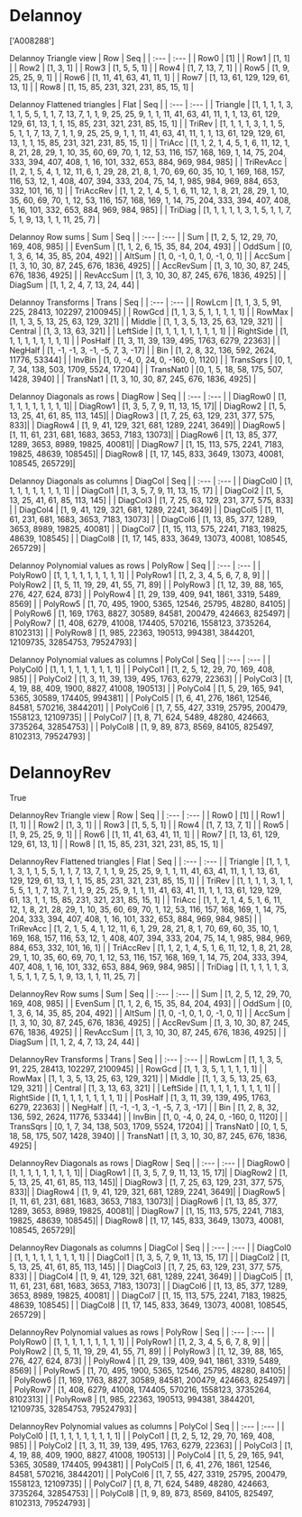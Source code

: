 # Delannoy
['A008288']

Delannoy Triangle view
|  Row   |  Seq   |
| :---   |  :---  |
| Row0 | [1] |
| Row1 | [1, 1] |
| Row2 | [1, 3, 1] |
| Row3 | [1, 5, 5, 1] |
| Row4 | [1, 7, 13, 7, 1] |
| Row5 | [1, 9, 25, 25, 9, 1] |
| Row6 | [1, 11, 41, 63, 41, 11, 1] |
| Row7 | [1, 13, 61, 129, 129, 61, 13, 1] |
| Row8 | [1, 15, 85, 231, 321, 231, 85, 15, 1] |

Delannoy Flattened triangles
| Flat      |  Seq  |
| :---      | :---  |
| Triangle  | [1, 1, 1, 1, 3, 1, 1, 5, 5, 1, 1, 7, 13, 7, 1, 1, 9, 25, 25, 9, 1, 1, 11, 41, 63, 41, 11, 1, 1, 13, 61, 129, 129, 61, 13, 1, 1, 15, 85, 231, 321, 231, 85, 15, 1] |
| TriRev    | [1, 1, 1, 1, 3, 1, 1, 5, 5, 1, 1, 7, 13, 7, 1, 1, 9, 25, 25, 9, 1, 1, 11, 41, 63, 41, 11, 1, 1, 13, 61, 129, 129, 61, 13, 1, 1, 15, 85, 231, 321, 231, 85, 15, 1] |
| TriAcc    | [1, 1, 2, 1, 4, 5, 1, 6, 11, 12, 1, 8, 21, 28, 29, 1, 10, 35, 60, 69, 70, 1, 12, 53, 116, 157, 168, 169, 1, 14, 75, 204, 333, 394, 407, 408, 1, 16, 101, 332, 653, 884, 969, 984, 985] |
| TriRevAcc | [1, 2, 1, 5, 4, 1, 12, 11, 6, 1, 29, 28, 21, 8, 1, 70, 69, 60, 35, 10, 1, 169, 168, 157, 116, 53, 12, 1, 408, 407, 394, 333, 204, 75, 14, 1, 985, 984, 969, 884, 653, 332, 101, 16, 1] |
| TriAccRev | [1, 1, 2, 1, 4, 5, 1, 6, 11, 12, 1, 8, 21, 28, 29, 1, 10, 35, 60, 69, 70, 1, 12, 53, 116, 157, 168, 169, 1, 14, 75, 204, 333, 394, 407, 408, 1, 16, 101, 332, 653, 884, 969, 984, 985] |
| TriDiag   | [1, 1, 1, 1, 1, 3, 1, 5, 1, 1, 7, 5, 1, 9, 13, 1, 1, 11, 25, 7] |

Delannoy Row sums
| Sum       |   Seq  |
| :---      |  :---  |
| Sum       | [1, 2, 5, 12, 29, 70, 169, 408, 985] |
| EvenSum   | [1, 1, 2, 6, 15, 35, 84, 204, 493] |
| OddSum    | [0, 1, 3, 6, 14, 35, 85, 204, 492] |
| AltSum    | [1, 0, -1, 0, 1, 0, -1, 0, 1] |
| AccSum    | [1, 3, 10, 30, 87, 245, 676, 1836, 4925] |
| AccRevSum | [1, 3, 10, 30, 87, 245, 676, 1836, 4925] |
| RevAccSum | [1, 3, 10, 30, 87, 245, 676, 1836, 4925] |
| DiagSum   | [1, 1, 2, 4, 7, 13, 24, 44] |

Delannoy Transforms
| Trans     |   Seq  |
| :---      |  :---  |
| RowLcm    | [1, 1, 3, 5, 91, 225, 28413, 102297, 2100945] |
| RowGcd    | [1, 1, 3, 5, 1, 1, 1, 1, 1] |
| RowMax    | [1, 1, 3, 5, 13, 25, 63, 129, 321] |
| Middle    | [1, 1, 3, 5, 13, 25, 63, 129, 321] |
| Central   | [1, 3, 13, 63, 321] |
| LeftSide  | [1, 1, 1, 1, 1, 1, 1, 1, 1] |
| RightSide | [1, 1, 1, 1, 1, 1, 1, 1, 1] |
| PosHalf   | [1, 3, 11, 39, 139, 495, 1763, 6279, 22363] |
| NegHalf   | [1, -1, -1, 3, -1, -5, 7, 3, -17] |
| Bin       | [1, 2, 8, 32, 136, 592, 2624, 11776, 53344] |
| InvBin    | [1, 0, -4, 0, 24, 0, -160, 0, 1120] |
| TransSqrs | [0, 1, 7, 34, 138, 503, 1709, 5524, 17204] |
| TransNat0 | [0, 1, 5, 18, 58, 175, 507, 1428, 3940] |
| TransNat1 | [1, 3, 10, 30, 87, 245, 676, 1836, 4925] |

Delannoy Diagonals as rows
| DiagRow  |   Seq  |
| :---     |  :---  |
| DiagRow0 | [1, 1, 1, 1, 1, 1, 1, 1, 1]|
| DiagRow1 | [1, 3, 5, 7, 9, 11, 13, 15, 17]|
| DiagRow2 | [1, 5, 13, 25, 41, 61, 85, 113, 145]|
| DiagRow3 | [1, 7, 25, 63, 129, 231, 377, 575, 833]|
| DiagRow4 | [1, 9, 41, 129, 321, 681, 1289, 2241, 3649]|
| DiagRow5 | [1, 11, 61, 231, 681, 1683, 3653, 7183, 13073]|
| DiagRow6 | [1, 13, 85, 377, 1289, 3653, 8989, 19825, 40081]|
| DiagRow7 | [1, 15, 113, 575, 2241, 7183, 19825, 48639, 108545]|
| DiagRow8 | [1, 17, 145, 833, 3649, 13073, 40081, 108545, 265729]|

Delannoy Diagonals as columns
| DiagCol  |   Seq  |
| :---     |  :---  |
| DiagCol0 | [1, 1, 1, 1, 1, 1, 1, 1, 1] |
| DiagCol1 | [1, 3, 5, 7, 9, 11, 13, 15, 17] |
| DiagCol2 | [1, 5, 13, 25, 41, 61, 85, 113, 145] |
| DiagCol3 | [1, 7, 25, 63, 129, 231, 377, 575, 833] |
| DiagCol4 | [1, 9, 41, 129, 321, 681, 1289, 2241, 3649] |
| DiagCol5 | [1, 11, 61, 231, 681, 1683, 3653, 7183, 13073] |
| DiagCol6 | [1, 13, 85, 377, 1289, 3653, 8989, 19825, 40081] |
| DiagCol7 | [1, 15, 113, 575, 2241, 7183, 19825, 48639, 108545] |
| DiagCol8 | [1, 17, 145, 833, 3649, 13073, 40081, 108545, 265729] |

Delannoy Polynomial values as rows
| PolyRow  |   Seq  |
| :---     |  :---  |
| PolyRow0 | [1, 1, 1, 1, 1, 1, 1, 1, 1] |
| PolyRow1 | [1, 2, 3, 4, 5, 6, 7, 8, 9] |
| PolyRow2 | [1, 5, 11, 19, 29, 41, 55, 71, 89] |
| PolyRow3 | [1, 12, 39, 88, 165, 276, 427, 624, 873] |
| PolyRow4 | [1, 29, 139, 409, 941, 1861, 3319, 5489, 8569] |
| PolyRow5 | [1, 70, 495, 1900, 5365, 12546, 25795, 48280, 84105] |
| PolyRow6 | [1, 169, 1763, 8827, 30589, 84581, 200479, 424663, 825497] |
| PolyRow7 | [1, 408, 6279, 41008, 174405, 570216, 1558123, 3735264, 8102313] |
| PolyRow8 | [1, 985, 22363, 190513, 994381, 3844201, 12109735, 32854753, 79524793] |

Delannoy Polynomial values as columns
| PolyCol  |   Seq  |
| :---     |  :---  |
| PolyCol0 | [1, 1, 1, 1, 1, 1, 1, 1, 1] |
| PolyCol1 | [1, 2, 5, 12, 29, 70, 169, 408, 985] |
| PolyCol2 | [1, 3, 11, 39, 139, 495, 1763, 6279, 22363] |
| PolyCol3 | [1, 4, 19, 88, 409, 1900, 8827, 41008, 190513] |
| PolyCol4 | [1, 5, 29, 165, 941, 5365, 30589, 174405, 994381] |
| PolyCol5 | [1, 6, 41, 276, 1861, 12546, 84581, 570216, 3844201] |
| PolyCol6 | [1, 7, 55, 427, 3319, 25795, 200479, 1558123, 12109735] |
| PolyCol7 | [1, 8, 71, 624, 5489, 48280, 424663, 3735264, 32854753] |
| PolyCol8 | [1, 9, 89, 873, 8569, 84105, 825497, 8102313, 79524793] |

# DelannoyRev
True

DelannoyRev Triangle view
|  Row   |  Seq   |
| :---   |  :---  |
| Row0 | [1] |
| Row1 | [1, 1] |
| Row2 | [1, 3, 1] |
| Row3 | [1, 5, 5, 1] |
| Row4 | [1, 7, 13, 7, 1] |
| Row5 | [1, 9, 25, 25, 9, 1] |
| Row6 | [1, 11, 41, 63, 41, 11, 1] |
| Row7 | [1, 13, 61, 129, 129, 61, 13, 1] |
| Row8 | [1, 15, 85, 231, 321, 231, 85, 15, 1] |

DelannoyRev Flattened triangles
| Flat      |  Seq  |
| :---      | :---  |
| Triangle  | [1, 1, 1, 1, 3, 1, 1, 5, 5, 1, 1, 7, 13, 7, 1, 1, 9, 25, 25, 9, 1, 1, 11, 41, 63, 41, 11, 1, 1, 13, 61, 129, 129, 61, 13, 1, 1, 15, 85, 231, 321, 231, 85, 15, 1] |
| TriRev    | [1, 1, 1, 1, 3, 1, 1, 5, 5, 1, 1, 7, 13, 7, 1, 1, 9, 25, 25, 9, 1, 1, 11, 41, 63, 41, 11, 1, 1, 13, 61, 129, 129, 61, 13, 1, 1, 15, 85, 231, 321, 231, 85, 15, 1] |
| TriAcc    | [1, 1, 2, 1, 4, 5, 1, 6, 11, 12, 1, 8, 21, 28, 29, 1, 10, 35, 60, 69, 70, 1, 12, 53, 116, 157, 168, 169, 1, 14, 75, 204, 333, 394, 407, 408, 1, 16, 101, 332, 653, 884, 969, 984, 985] |
| TriRevAcc | [1, 2, 1, 5, 4, 1, 12, 11, 6, 1, 29, 28, 21, 8, 1, 70, 69, 60, 35, 10, 1, 169, 168, 157, 116, 53, 12, 1, 408, 407, 394, 333, 204, 75, 14, 1, 985, 984, 969, 884, 653, 332, 101, 16, 1] |
| TriAccRev | [1, 1, 2, 1, 4, 5, 1, 6, 11, 12, 1, 8, 21, 28, 29, 1, 10, 35, 60, 69, 70, 1, 12, 53, 116, 157, 168, 169, 1, 14, 75, 204, 333, 394, 407, 408, 1, 16, 101, 332, 653, 884, 969, 984, 985] |
| TriDiag   | [1, 1, 1, 1, 1, 3, 1, 5, 1, 1, 7, 5, 1, 9, 13, 1, 1, 11, 25, 7] |

DelannoyRev Row sums
| Sum       |   Seq  |
| :---      |  :---  |
| Sum       | [1, 2, 5, 12, 29, 70, 169, 408, 985] |
| EvenSum   | [1, 1, 2, 6, 15, 35, 84, 204, 493] |
| OddSum    | [0, 1, 3, 6, 14, 35, 85, 204, 492] |
| AltSum    | [1, 0, -1, 0, 1, 0, -1, 0, 1] |
| AccSum    | [1, 3, 10, 30, 87, 245, 676, 1836, 4925] |
| AccRevSum | [1, 3, 10, 30, 87, 245, 676, 1836, 4925] |
| RevAccSum | [1, 3, 10, 30, 87, 245, 676, 1836, 4925] |
| DiagSum   | [1, 1, 2, 4, 7, 13, 24, 44] |

DelannoyRev Transforms
| Trans     |   Seq  |
| :---      |  :---  |
| RowLcm    | [1, 1, 3, 5, 91, 225, 28413, 102297, 2100945] |
| RowGcd    | [1, 1, 3, 5, 1, 1, 1, 1, 1] |
| RowMax    | [1, 1, 3, 5, 13, 25, 63, 129, 321] |
| Middle    | [1, 1, 3, 5, 13, 25, 63, 129, 321] |
| Central   | [1, 3, 13, 63, 321] |
| LeftSide  | [1, 1, 1, 1, 1, 1, 1, 1, 1] |
| RightSide | [1, 1, 1, 1, 1, 1, 1, 1, 1] |
| PosHalf   | [1, 3, 11, 39, 139, 495, 1763, 6279, 22363] |
| NegHalf   | [1, -1, -1, 3, -1, -5, 7, 3, -17] |
| Bin       | [1, 2, 8, 32, 136, 592, 2624, 11776, 53344] |
| InvBin    | [1, 0, -4, 0, 24, 0, -160, 0, 1120] |
| TransSqrs | [0, 1, 7, 34, 138, 503, 1709, 5524, 17204] |
| TransNat0 | [0, 1, 5, 18, 58, 175, 507, 1428, 3940] |
| TransNat1 | [1, 3, 10, 30, 87, 245, 676, 1836, 4925] |

DelannoyRev Diagonals as rows
| DiagRow  |   Seq  |
| :---     |  :---  |
| DiagRow0 | [1, 1, 1, 1, 1, 1, 1, 1, 1]|
| DiagRow1 | [1, 3, 5, 7, 9, 11, 13, 15, 17]|
| DiagRow2 | [1, 5, 13, 25, 41, 61, 85, 113, 145]|
| DiagRow3 | [1, 7, 25, 63, 129, 231, 377, 575, 833]|
| DiagRow4 | [1, 9, 41, 129, 321, 681, 1289, 2241, 3649]|
| DiagRow5 | [1, 11, 61, 231, 681, 1683, 3653, 7183, 13073]|
| DiagRow6 | [1, 13, 85, 377, 1289, 3653, 8989, 19825, 40081]|
| DiagRow7 | [1, 15, 113, 575, 2241, 7183, 19825, 48639, 108545]|
| DiagRow8 | [1, 17, 145, 833, 3649, 13073, 40081, 108545, 265729]|

DelannoyRev Diagonals as columns
| DiagCol  |   Seq  |
| :---     |  :---  |
| DiagCol0 | [1, 1, 1, 1, 1, 1, 1, 1, 1] |
| DiagCol1 | [1, 3, 5, 7, 9, 11, 13, 15, 17] |
| DiagCol2 | [1, 5, 13, 25, 41, 61, 85, 113, 145] |
| DiagCol3 | [1, 7, 25, 63, 129, 231, 377, 575, 833] |
| DiagCol4 | [1, 9, 41, 129, 321, 681, 1289, 2241, 3649] |
| DiagCol5 | [1, 11, 61, 231, 681, 1683, 3653, 7183, 13073] |
| DiagCol6 | [1, 13, 85, 377, 1289, 3653, 8989, 19825, 40081] |
| DiagCol7 | [1, 15, 113, 575, 2241, 7183, 19825, 48639, 108545] |
| DiagCol8 | [1, 17, 145, 833, 3649, 13073, 40081, 108545, 265729] |

DelannoyRev Polynomial values as rows
| PolyRow  |   Seq  |
| :---     |  :---  |
| PolyRow0 | [1, 1, 1, 1, 1, 1, 1, 1, 1] |
| PolyRow1 | [1, 2, 3, 4, 5, 6, 7, 8, 9] |
| PolyRow2 | [1, 5, 11, 19, 29, 41, 55, 71, 89] |
| PolyRow3 | [1, 12, 39, 88, 165, 276, 427, 624, 873] |
| PolyRow4 | [1, 29, 139, 409, 941, 1861, 3319, 5489, 8569] |
| PolyRow5 | [1, 70, 495, 1900, 5365, 12546, 25795, 48280, 84105] |
| PolyRow6 | [1, 169, 1763, 8827, 30589, 84581, 200479, 424663, 825497] |
| PolyRow7 | [1, 408, 6279, 41008, 174405, 570216, 1558123, 3735264, 8102313] |
| PolyRow8 | [1, 985, 22363, 190513, 994381, 3844201, 12109735, 32854753, 79524793] |

DelannoyRev Polynomial values as columns
| PolyCol  |   Seq  |
| :---     |  :---  |
| PolyCol0 | [1, 1, 1, 1, 1, 1, 1, 1, 1] |
| PolyCol1 | [1, 2, 5, 12, 29, 70, 169, 408, 985] |
| PolyCol2 | [1, 3, 11, 39, 139, 495, 1763, 6279, 22363] |
| PolyCol3 | [1, 4, 19, 88, 409, 1900, 8827, 41008, 190513] |
| PolyCol4 | [1, 5, 29, 165, 941, 5365, 30589, 174405, 994381] |
| PolyCol5 | [1, 6, 41, 276, 1861, 12546, 84581, 570216, 3844201] |
| PolyCol6 | [1, 7, 55, 427, 3319, 25795, 200479, 1558123, 12109735] |
| PolyCol7 | [1, 8, 71, 624, 5489, 48280, 424663, 3735264, 32854753] |
| PolyCol8 | [1, 9, 89, 873, 8569, 84105, 825497, 8102313, 79524793] |

